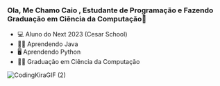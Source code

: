 ### Ola, Me Chamo Caio , Estudante de Programação e Fazendo Graduação em Ciência da Computação👋

- 💻 Aluno do Next 2023 (Cesar School)
- 🧑‍💻 Aprendendo Java
- 🖥️ Aprendendo Python
- 🧑‍🎓 Graduação em Ciência da Computação
  
![CodingKiraGIF (2)](https://github.com/CaioLira18/caiolira18/assets/136653258/a3c58922-712d-4a73-a4c1-62a782640c76)



